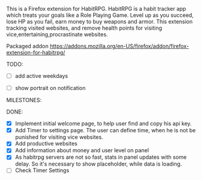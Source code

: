 This is a Firefox extension for HabitRPG. HabitRPG is a habit tracker app which treats your goals like a Role Playing Game. Level up as you succeed, lose HP as you fail, earn money to buy weapons and armor. 
This extension tracking visited websites, and remove health points for visiting vice,entertaining,procrastinate websites.

Packaged addon
https://addons.mozilla.org/en-US/firefox/addon/firefox-extension-for-habitrpg/

TODO:
- [ ] add active weekdays
- [ ] show portrait on notification


MILESTONES:

DONE:

- [x] Implement initial welcome page, to help user find and copy his api key.
- [x] Add Timer to settings page. The user can define time, when he is not be punished for visiting vice websites.
- [x] Add productive websites
- [x] Add information about money and user level on panel
- [x] As habitrpg servers are not so fast, stats in panel updates with some delay. So it's necessary to show placeholder, while data is loading.
- [ ] Check Timer Settings
